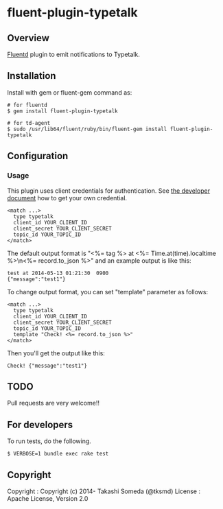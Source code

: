 # fluent-plugin-typetalk

## Overview

[Fluentd](http://fluentd.org) plugin to emit notifications to Typetalk.

## Installation

Install with gem or fluent-gem command as:

```
# for fluentd
$ gem install fluent-plugin-typetalk

# for td-agent
$ sudo /usr/lib64/fluent/ruby/bin/fluent-gem install fluent-plugin-typetalk
```

## Configuration

### Usage

This plugin uses client credentials for authentication. See [the developer document](http://developers.typetalk.in/oauth.html) how to get your own credential.
```
<match ...>
  type typetalk
  client_id YOUR_CLIENT_ID
  client_secret YOUR_CLIENT_SECRET
  topic_id YOUR_TOPIC_ID
</match>
```

The default output format is "<%= tag %> at <%= Time.at(time).localtime %>\n<%= record.to_json %>" and an example output is like this:
```
test at 2014-05-13 01:21:30  0900
{"message":"test1"}
```

To change output format, you can set "template" parameter as follows:
```
<match ...>
  type typetalk
  client_id YOUR_CLIENT_ID
  client_secret YOUR_CLIENT_SECRET
  topic_id YOUR_TOPIC_ID
  template "Check! <%= record.to_json %>"
</match>
```
Then you'll get the output like this:
```
Check! {"message":"test1"}
```

## TODO

Pull requests are very welcome!!

## For developers

To run tests, do the following.
```
$ VERBOSE=1 bundle exec rake test
```

## Copyright

Copyright :  Copyright (c) 2014- Takashi Someda (@tksmd)
License   :  Apache License, Version 2.0
